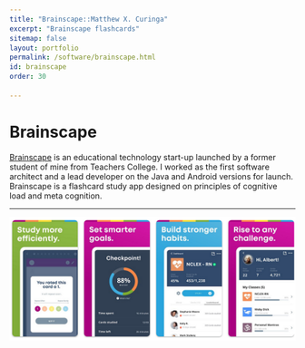 ```yaml
---
title: "Brainscape::Matthew X. Curinga"
excerpt: "Brainscape flashcards"
sitemap: false
layout: portfolio
permalink: /software/brainscape.html
id: brainscape
order: 30

---
```

<h1>Brainscape</h1>
<p class="lead">
<a href="https://brainscape.com">Brainscape</a> is an educational technology start-up launched by a former student of mine from Teachers College. I worked as the first software architect and a lead developer on the Java and Android versions for launch. Brainscape is a flashcard study app designed on principles of cognitive load and meta cognition.
</p>
<hr>
<img src="/img/portfolio/brainscape/brainscape-google-play.png" class="img-fluid" alt="promotional images from google play">

